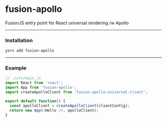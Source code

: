 # fusion-apollo

FusionJS entry point for React universal rendering /w Apollo

---

### Installation

```sh
yarn add fusion-apollo
```

---

### Example

```js
// ./src/main.js
import React from 'react';
import App from 'fusion-apollo';
import createApolloClient from 'fusion-apollo-universal-client';

export default function() {
  const apolloClient = createApolloClient(clientConfig);
  return new App(<Hello />, apolloClient);
}
```

